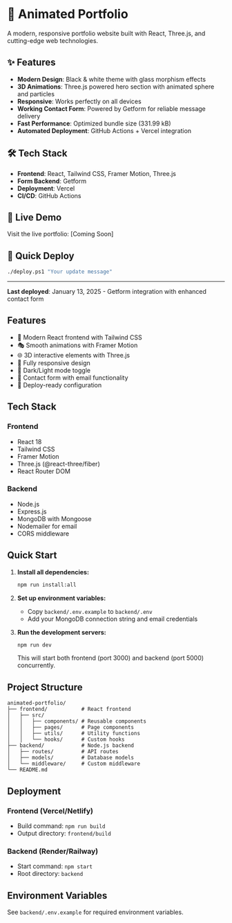 # 🚀 Animated Portfolio

A modern, responsive portfolio website built with React, Three.js, and cutting-edge web technologies.

## ✨ Features

- **Modern Design**: Black & white theme with glass morphism effects
- **3D Animations**: Three.js powered hero section with animated sphere and particles
- **Responsive**: Works perfectly on all devices
- **Working Contact Form**: Powered by Getform for reliable message delivery
- **Fast Performance**: Optimized bundle size (331.99 kB)
- **Automated Deployment**: GitHub Actions + Vercel integration

## 🛠️ Tech Stack

- **Frontend**: React, Tailwind CSS, Framer Motion, Three.js
- **Form Backend**: Getform
- **Deployment**: Vercel
- **CI/CD**: GitHub Actions

## 📱 Live Demo

Visit the live portfolio: [Coming Soon]

## 🚀 Quick Deploy

```bash
./deploy.ps1 "Your update message"
```

---

**Last deployed**: January 13, 2025 - Getform integration with enhanced contact form

## Features

- 🎨 Modern React frontend with Tailwind CSS
- 🎭 Smooth animations with Framer Motion
- 🌐 3D interactive elements with Three.js
- 📱 Fully responsive design
- 🌙 Dark/Light mode toggle
- 📧 Contact form with email functionality
- 🚀 Deploy-ready configuration

## Tech Stack

### Frontend
- React 18
- Tailwind CSS
- Framer Motion
- Three.js (@react-three/fiber)
- React Router DOM

### Backend
- Node.js
- Express.js
- MongoDB with Mongoose
- Nodemailer for email
- CORS middleware

## Quick Start

1. **Install all dependencies:**
   ```bash
   npm run install:all
   ```

2. **Set up environment variables:**
   - Copy `backend/.env.example` to `backend/.env`
   - Add your MongoDB connection string and email credentials

3. **Run the development servers:**
   ```bash
   npm run dev
   ```

   This will start both frontend (port 3000) and backend (port 5000) concurrently.

## Project Structure

```
animated-portfolio/
├── frontend/           # React frontend
│   ├── src/
│   │   ├── components/ # Reusable components
│   │   ├── pages/      # Page components
│   │   ├── utils/      # Utility functions
│   │   └── hooks/      # Custom hooks
├── backend/            # Node.js backend
│   ├── routes/         # API routes
│   ├── models/         # Database models
│   └── middleware/     # Custom middleware
└── README.md
```

## Deployment

### Frontend (Vercel/Netlify)
- Build command: `npm run build`
- Output directory: `frontend/build`

### Backend (Render/Railway)
- Start command: `npm start`
- Root directory: `backend`

## Environment Variables

See `backend/.env.example` for required environment variables. 